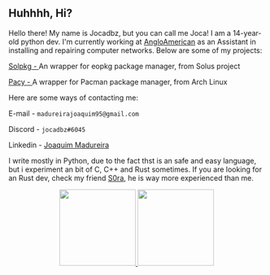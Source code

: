 ## Huhhhh, Hi?

Hello there! My name is Jocadbz, but you can call me Joca! I am a 14-year-old python dev. I'm currently working at <a target="_self" href="https://www.angloamerican.com/" target="_blank">AngloAmerican</a> as an Assistant in installing and repairing computer networks.
Below are some of my projects:


<a target="_self" href="https://github.com/Jocadbz/solpkg" target="_blank">Solpkg - </a>An wrapper for eopkg package manager, from Solus project<br>

<a target="_self" href="https://github.com/Jocadbz/pacy" target="_blank">Pacy - </a>A wrapper for Pacman package manager, from Arch Linux<br>

Here are some ways of contacting me:

E-mail - `madureirajoaquim95@gmail.com`

Discord - `jocadbz#6045`

Linkedin -  <a target="_self" href="https://www.linkedin.com/in/joaquim-madureira-24700a231/" target="_blank">Joaquim Madureira</a>

I write mostly in Python, due to the fact thst is an safe and easy language, but i experiment an bit of C, C++ and Rust sometimes.
If you are looking for an Rust dev, check my friend <a target="_self" href="https://github.com/S0raWasTaken/" target="_blank">S0ra</a>, he is way more experienced than me.

<div align="center">
  <a href="https://github.com/KitsuneSemCalda">
  <img height="150vem" src="https://github-readme-stats.vercel.app/api?username=Jocadbz&show_icons=true&theme=nord&include_all_commits=true&count_private=true"/>
  <img height="150hem" src="https://github-readme-stats.vercel.app/api/top-langs/?username=Jocadbz&layout=compact&langs_count=100&theme=nord"/>
</div>
